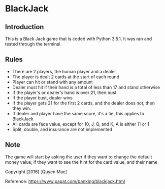 # BlackJack

## Introduction

This is a Black Jack game that is coded with Python 3.5.1. It was ran and tested through the terminal.

## Rules

- There are 2 players, the human player and a dealer
- The player is dealt 2 cards at the start of each round
- Player can hit or stand with any amount
- Dealer must hit if their hand is a total of less than 17 and stand otherwise
- If the player's or dealer's hand is over 21, then bust
- If the player bust, dealer wins
- If the player gets 21 for the first 2 cards, and the dealer does not, then they win.
- If dealer and player have the same score, it's a tie, this applies to BlackJack
- All cards are face value, except for 10, J, Q, and K, A is either 11 or 1
- Split, double, and insurance are not implemented

## Note

The game will start by asking the user if they want to change the default money value,
if they want to see the hint for the card value, and their name

Copyright [2016] [Quyen Mac]

Reference: https://www.pagat.com/banking/blackjack.html